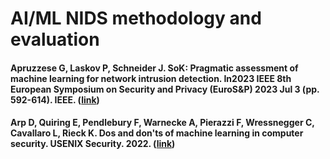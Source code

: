 # AI/ML NIDS methodology and evaluation

#### Apruzzese G, Laskov P, Schneider J. SoK: Pragmatic assessment of machine learning for network intrusion detection. In2023 IEEE 8th European Symposium on Security and Privacy (EuroS&P) 2023 Jul 3 (pp. 592-614). IEEE. ([link](https://arxiv.org/pdf/2305.00550))

#### Arp D, Quiring E, Pendlebury F, Warnecke A, Pierazzi F, Wressnegger C, Cavallaro L, Rieck K. Dos and don'ts of machine learning in computer security. USENIX Security. 2022. ([link](https://s2lab.cs.ucl.ac.uk/downloads/dodo.pdf))
